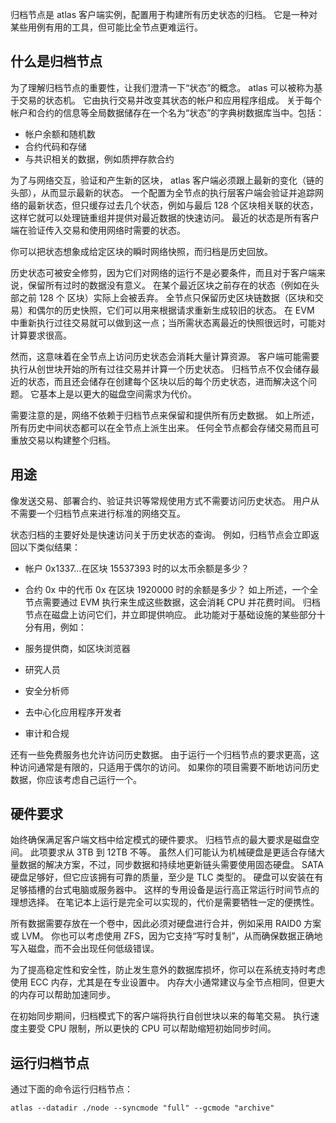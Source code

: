 归档节点是 atlas 客户端实例，配置用于构建所有历史状态的归档。 它是一种对某些用例有用的工具，但可能比全节点更难运行。

## 什么是归档节点

为了理解归档节点的重要性，让我们澄清一下“状态”的概念。 atlas 可以被称为基于交易的状态机。 它由执行交易并改变其状态的帐户和应用程序组成。
关于每个帐户和合约的信息等全局数据储存在一个名为“状态”的字典树数据库当中。包括：

- 帐户余额和随机数
- 合约代码和存储
- 与共识相关的数据，例如质押存款合约

为了与网络交互，验证和产生新的区块， atlas 客户端必须跟上最新的变化（链的头部），从而显示最新的状态。
一个配置为全节点的执行层客户端会验证并追踪网络的最新状态，但只缓存过去几个状态，例如与最后 128
个区块相关联的状态，这样它就可以处理链重组并提供对最近数据的快速访问。 最近的状态是所有客户端在验证传入交易和使用网络时需要的状态。

你可以把状态想象成给定区块的瞬时网络快照，而归档是历史回放。

历史状态可被安全修剪，因为它们对网络的运行不是必要条件，而且对于客户端来说，保留所有过时的数据没有意义。
在某个最近区块之前存在的状态（例如在头部之前 128 个 区块）实际上会被丢弃。
全节点只保留历史区块链数据（区块和交易）和偶尔的历史快照，它们可以用来根据请求重新生成较旧的状态。
在 EVM 中重新执行过往交易就可以做到这一点；当所需状态离最近的快照很远时，可能对计算要求很高。

然而，这意味着在全节点上访问历史状态会消耗大量计算资源。 客户端可能需要执行从创世块开始的所有过往交易并计算一个历史状态。
归档节点不仅会储存最近的状态，而且还会储存在创建每个区块以后的每个历史状态，进而解决这个问题。 它基本上是以更大的磁盘空间需求为代价。

需要注意的是，网络不依赖于归档节点来保留和提供所有历史数据。 如上所述，所有历史中间状态都可以在全节点上派生出来。
任何全节点都会存储交易而且可重放交易以构建整个归档。

## 用途

像发送交易、部署合约、验证共识等常规使用方式不需要访问历史状态。 用户从不需要一个归档节点来进行标准的网络交互。

状态归档的主要好处是快速访问关于历史状态的查询。 例如，归档节点会立即返回以下类似结果：

- 帐户 0x1337…在区块 15537393 时的以太币余额是多少？
- 合约 0x 中的代币 0x 在区块 1920000 时的余额是多少？
  如上所述，一个全节点需要通过 EVM 执行来生成这些数据，这会消耗 CPU 并花费时间。 归档节点在磁盘上访问它们，并立即提供响应。
  此功能对于基础设施的某些部分十分有用，例如：

- 服务提供商，如区块浏览器
- 研究人员
- 安全分析师
- 去中心化应用程序开发者
- 审计和合规

还有一些免费服务也允许访问历史数据。 由于运行一个归档节点的要求更高，这种访问通常是有限的，只适用于偶尔的访问。
如果你的项目需要不断地访问历史数据，你应该考虑自己运行一个。

## 硬件要求

始终确保满足客户端文档中给定模式的硬件要求。 归档节点的最大要求是磁盘空间。 此项要求从 3TB 到 12TB 不等。
虽然人们可能认为机械硬盘是更适合存储大量数据的解决方案，不过，同步数据和持续地更新链头需要使用固态硬盘。 SATA
硬盘足够好，但它应该拥有可靠的质量，至少是 TLC 类型的。 硬盘可以安装在有足够插槽的台式电脑或服务器中。
这样的专用设备是运行高正常运行时间节点的理想选择。 在笔记本上运行是完全可以实现的，代价是需要牺牲一定的便携性。

所有数据需要存放在一个卷中，因此必须对硬盘进行合并，例如采用 RAID0 方案或 LVM。
你也可以考虑使用 ZFS，因为它支持“写时复制”，从而确保数据正确地写入磁盘，而不会出现任何低级错误。

为了提高稳定性和安全性，防止发生意外的数据库损坏，你可以在系统支持时考虑使用 ECC 内存，尤其是在专业设置中。
内存大小通常建议与全节点相同，但更大的内存可以帮助加速同步。

在初始同步期间，归档模式下的客户端将执行自创世块以来的每笔交易。 执行速度主要受 CPU 限制，所以更快的 CPU 可以帮助缩短初始同步时间。

## 运行归档节点

通过下面的命令运行归档节点：

```shell
atlas --datadir ./node --syncmode "full" --gcmode "archive"
```
